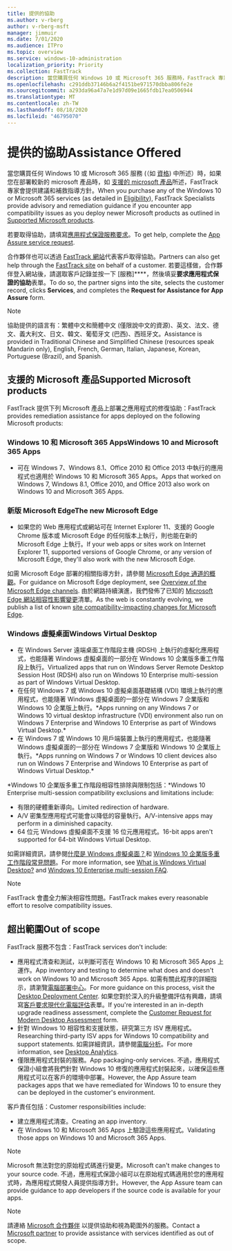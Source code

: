```yaml
---
title: 提供的協助
ms.author: v-rberg
author: v-rberg-msft
manager: jimmuir
ms.date: 7/01/2020
ms.audience: ITPro
ms.topic: overview
ms.service: windows-10-administration
localization_priority: Priority
ms.collection: FastTrack
description: 當您購買任何 Windows 10 或 Microsoft 365 服務時，FastTrack 專家會提供部署至 Windows 10 和 Microsoft 365 Apps 的建議和修復指引，並且讓您保持在最新狀態而不需額外成本 (具有合格訂用帳戶)。
ms.openlocfilehash: c291ddb37146b6a2f4151be971570dbba806fe2e
ms.sourcegitcommit: a293da96a47a7e1d97d09e1665fdb17ea0506944
ms.translationtype: MT
ms.contentlocale: zh-TW
ms.lasthandoff: 08/18/2020
ms.locfileid: "46795070"
---
```

# <a name="assistance-offered"></a><span data-ttu-id="e22a7-103">提供的協助</span><span class="sxs-lookup"><span data-stu-id="e22a7-103">Assistance Offered</span></span>  

<span data-ttu-id="e22a7-104">當您購買任何 Windows 10 或 Microsoft 365 服務 (（如 [資格](eligibility.md)) 中所述）時，如果您在部署較新的 microsoft 產品時，如 [支援的 microsoft 產品](#supported-microsoft-products)所述，FastTrack 專家會提供建議和補救指導方針。</span><span class="sxs-lookup"><span data-stu-id="e22a7-104">When you purchase any of the Windows 10 or Microsoft 365 services (as detailed in [Eligibility](eligibility.md)), FastTrack Specialists provide advisory and remediation guidance if you encounter app compatibility issues as you deploy newer Microsoft products as outlined in [Supported Microsoft products](#supported-microsoft-products).</span></span>

<span data-ttu-id="e22a7-105">若要取得協助，請填寫[應用程式保證服務要求](https://go.microsoft.com/fwlink/?linkid=2022721)。</span><span class="sxs-lookup"><span data-stu-id="e22a7-105">To get help, complete the [App Assure service request](https://go.microsoft.com/fwlink/?linkid=2022721).</span></span>

<span data-ttu-id="e22a7-106">合作夥伴也可以透過 [FastTrack 網站](https://go.microsoft.com/fwlink/?linkid=780698)代表客戶取得協助。</span><span class="sxs-lookup"><span data-stu-id="e22a7-106">Partners can also get help through the [FastTrack site](https://go.microsoft.com/fwlink/?linkid=780698) on behalf of a customer.</span></span> <span data-ttu-id="e22a7-107">若要這樣做，合作夥伴登入網站後，請選取客戶記錄並按一下 [服務]\*\*\*\*，然後填妥**要求應用程式保證的協助**表單。</span><span class="sxs-lookup"><span data-stu-id="e22a7-107">To do so, the partner signs into the site, selects the customer record, clicks **Services**, and completes the **Request for Assistance for App Assure** form.</span></span>

> [!NOTE]
> <span data-ttu-id="e22a7-108">協助提供的語言有：繁體中文和簡體中文 (僅限說中文的資源)、英文、法文、德文、義大利文、日文、韓文、葡萄牙文 (巴西)、西班牙文。</span><span class="sxs-lookup"><span data-stu-id="e22a7-108">Assistance is provided in Traditional Chinese and Simplified Chinese (resources speak Mandarin only), English, French, German, Italian, Japanese, Korean, Portuguese (Brazil), and Spanish.</span></span> 

## <a name="supported-microsoft-products"></a><span data-ttu-id="e22a7-109">支援的 Microsoft 產品</span><span class="sxs-lookup"><span data-stu-id="e22a7-109">Supported Microsoft products</span></span>

<span data-ttu-id="e22a7-110">FastTrack 提供下列 Microsoft 產品上部署之應用程式的修復協助：</span><span class="sxs-lookup"><span data-stu-id="e22a7-110">FastTrack provides remediation assistance for apps deployed on the following Microsoft products:</span></span>

### <a name="windows-10-and-microsoft-365-apps"></a><span data-ttu-id="e22a7-111">Windows 10 和 Microsoft 365 Apps</span><span class="sxs-lookup"><span data-stu-id="e22a7-111">Windows 10 and Microsoft 365 Apps</span></span>

- <span data-ttu-id="e22a7-112">可在 Windows 7、Windows 8.1、Office 2010 和 Office 2013 中執行的應用程式也適用於 Windows 10 和 Microsoft 365 Apps。</span><span class="sxs-lookup"><span data-stu-id="e22a7-112">Apps that worked on Windows 7, Windows 8.1, Office 2010, and Office 2013 also work on Windows 10 and Microsoft 365 Apps.</span></span>

### <a name="the-new-microsoft-edge"></a><span data-ttu-id="e22a7-113">新版 Microsoft Edge</span><span class="sxs-lookup"><span data-stu-id="e22a7-113">The new Microsoft Edge</span></span>

- <span data-ttu-id="e22a7-114">如果您的 Web 應用程式或網站可在 Internet Explorer 11、支援的 Google Chrome 版本或 Microsoft Edge 的任何版本上執行，則也能在新的 Microsoft Edge 上執行。</span><span class="sxs-lookup"><span data-stu-id="e22a7-114">If your web apps or sites work on Internet Explorer 11, supported versions of Google Chrome, or any version of Microsoft Edge, they'll also work with the new Microsoft Edge.</span></span>

<span data-ttu-id="e22a7-115">如需 Microsoft Edge 部署的相關指導方針，請參閱 [Microsoft Edge 通道的概觀](https://docs.microsoft.com/DeployEdge/microsoft-edge-channels)。</span><span class="sxs-lookup"><span data-stu-id="e22a7-115">For guidance on Microsoft Edge deployment, see [Overview of the Microsoft Edge channels](https://docs.microsoft.com/DeployEdge/microsoft-edge-channels).</span></span> <span data-ttu-id="e22a7-116">由於網路持續演進，我們發佈了已知的 [Microsoft Edge 網站相容性影響變更](https://docs.microsoft.com/microsoft-edge/web-platform/site-impacting-changes)清單。</span><span class="sxs-lookup"><span data-stu-id="e22a7-116">As the web is constantly evolving, we publish a list of known [site compatibility-impacting changes for Microsoft Edge](https://docs.microsoft.com/microsoft-edge/web-platform/site-impacting-changes).</span></span>

### <a name="windows-virtual-desktop"></a><span data-ttu-id="e22a7-117">Windows 虛擬桌面</span><span class="sxs-lookup"><span data-stu-id="e22a7-117">Windows Virtual Desktop</span></span>

- <span data-ttu-id="e22a7-118">在 Windows Server 遠端桌面工作階段主機 (RDSH) 上執行的虛擬化應用程式，也能隨著 Windows 虛擬桌面的一部分在 Windows 10 企業版多重工作階段上執行。</span><span class="sxs-lookup"><span data-stu-id="e22a7-118">Virtualized apps that run on Windows Server Remote Desktop Session Host (RDSH) also run on Windows 10 Enterprise multi-session as part of Windows Virtual Desktop.</span></span>
- <span data-ttu-id="e22a7-119">在任何 Windows 7 或 Windows 10 虛擬桌面基礎結構 (VDI) 環境上執行的應用程式，也能隨著 Windows 虛擬桌面的一部分在 Windows 7 企業版和 Windows 10 企業版上執行。\*</span><span class="sxs-lookup"><span data-stu-id="e22a7-119">Apps running on any Windows 7 or Windows 10 virtual desktop infrastructure (VDI) environment also run on Windows 7 Enterprise and Windows 10 Enterprise as part of Windows Virtual Desktop.\*</span></span>
- <span data-ttu-id="e22a7-120">在 Windows 7 或 Windows 10 用戶端裝置上執行的應用程式，也能隨著 Windows 虛擬桌面的一部分在 Windows 7 企業版和 Windows 10 企業版上執行。\*</span><span class="sxs-lookup"><span data-stu-id="e22a7-120">Apps running on Windows 7 or Windows 10 client devices also run on Windows 7 Enterprise and Windows 10 Enterprise as part of Windows Virtual Desktop.\*</span></span>

<span data-ttu-id="e22a7-121">\*Windows 10 企業版多重工作階段相容性排除與限制包括：</span><span class="sxs-lookup"><span data-stu-id="e22a7-121">\*Windows 10 Enterprise multi-session compatibility exclusions and limitations include:</span></span>
- <span data-ttu-id="e22a7-122">有限的硬體重新導向。</span><span class="sxs-lookup"><span data-stu-id="e22a7-122">Limited redirection of hardware.</span></span>
- <span data-ttu-id="e22a7-123">A/V 密集型應用程式可能會以降低的容量執行。</span><span class="sxs-lookup"><span data-stu-id="e22a7-123">A/V-intensive apps may perform in a diminished capacity.</span></span>
- <span data-ttu-id="e22a7-124">64 位元 Windows 虛擬桌面不支援 16 位元應用程式。</span><span class="sxs-lookup"><span data-stu-id="e22a7-124">16-bit apps aren't supported for 64-bit Windows Virtual Desktop.</span></span>

<span data-ttu-id="e22a7-125">如需詳細資訊，請參閱[什麼是 Windows 虛擬桌面？](https://docs.microsoft.com/azure/virtual-desktop/overview)和 [Windows 10 企業版多重工作階段常見問題](https://docs.microsoft.com/azure/virtual-desktop/windows-10-multisession-faq)。</span><span class="sxs-lookup"><span data-stu-id="e22a7-125">For more information, see [What is Windows Virtual Desktop?](https://docs.microsoft.com/azure/virtual-desktop/overview) and [Windows 10 Enterprise multi-session FAQ](https://docs.microsoft.com/azure/virtual-desktop/windows-10-multisession-faq).</span></span>

> [!NOTE]
> <span data-ttu-id="e22a7-126">FastTrack 會盡全力解決相容性問題。</span><span class="sxs-lookup"><span data-stu-id="e22a7-126">FastTrack makes every reasonable effort to resolve compatibility issues.</span></span> 

## <a name="out-of-scope"></a><span data-ttu-id="e22a7-127">超出範圍</span><span class="sxs-lookup"><span data-stu-id="e22a7-127">Out of scope</span></span>

<span data-ttu-id="e22a7-128">FastTrack 服務不包含：</span><span class="sxs-lookup"><span data-stu-id="e22a7-128">FastTrack services don't include:</span></span>
- <span data-ttu-id="e22a7-129">應用程式清查和測試，以判斷可否在 Windows 10 和 Microsoft 365 Apps 上運作。</span><span class="sxs-lookup"><span data-stu-id="e22a7-129">App inventory and testing to determine what does and doesn't work on Windows 10 and Microsoft 365 Apps.</span></span> <span data-ttu-id="e22a7-130">如需有關此程序的詳細指示，請瀏覽[電腦部署中心](https://go.microsoft.com/fwlink/?linkid=2080140)。</span><span class="sxs-lookup"><span data-stu-id="e22a7-130">For more guidance on this process, visit the [Desktop Deployment Center](https://go.microsoft.com/fwlink/?linkid=2080140).</span></span> <span data-ttu-id="e22a7-131">如果您對於深入的升級整備評估有興趣，請填寫[客戶要求現代化電腦評估](https://go.microsoft.com/fwlink/?linkid=2053818)表單。</span><span class="sxs-lookup"><span data-stu-id="e22a7-131">If you're interested in an in-depth upgrade readiness assessment, complete the [Customer Request for Modern Desktop Assessment](https://go.microsoft.com/fwlink/?linkid=2053818) form.</span></span>
- <span data-ttu-id="e22a7-132">針對 Windows 10 相容性和支援狀態，研究第三方 ISV 應用程式。</span><span class="sxs-lookup"><span data-stu-id="e22a7-132">Researching third-party ISV apps for Windows 10 compatibility and support statements.</span></span> <span data-ttu-id="e22a7-133">如需詳細資訊，請參閱[電腦分析](https://docs.microsoft.com/sccm/desktop-analytics/overview)。</span><span class="sxs-lookup"><span data-stu-id="e22a7-133">For more information, see [Desktop Analytics](https://docs.microsoft.com/sccm/desktop-analytics/overview).</span></span>
- <span data-ttu-id="e22a7-134">僅限應用程式封裝的服務。</span><span class="sxs-lookup"><span data-stu-id="e22a7-134">App packaging-only services.</span></span> <span data-ttu-id="e22a7-135">不過，應用程式保證小組會將我們針對 Windows 10 修復的應用程式封裝起來，以確保這些應用程式可以在客戶的環境中部署。</span><span class="sxs-lookup"><span data-stu-id="e22a7-135">However, the App Assure team packages apps that we have remediated for Windows 10 to ensure they can be deployed in the customer's environment.</span></span>

<span data-ttu-id="e22a7-136">客戶責任包括：</span><span class="sxs-lookup"><span data-stu-id="e22a7-136">Customer responsibilities include:</span></span>
- <span data-ttu-id="e22a7-137">建立應用程式清查。</span><span class="sxs-lookup"><span data-stu-id="e22a7-137">Creating an app inventory.</span></span>
- <span data-ttu-id="e22a7-138">在 Windows 10 和 Microsoft 365 Apps 上驗證這些應用程式。</span><span class="sxs-lookup"><span data-stu-id="e22a7-138">Validating those apps on Windows 10 and Microsoft 365 Apps.</span></span>

> [!NOTE]
> <span data-ttu-id="e22a7-139">Microsoft 無法對您的原始程式碼進行變更。</span><span class="sxs-lookup"><span data-stu-id="e22a7-139">Microsoft can't make changes to your source code.</span></span> <span data-ttu-id="e22a7-140">不過，應用程式保證小組可以在原始程式碼適用於您的應用程式時，為應用程式開發人員提供指導方針。</span><span class="sxs-lookup"><span data-stu-id="e22a7-140">However, the App Assure team can provide guidance to app developers if the source code is available for your apps.</span></span>

> [!NOTE]
> <span data-ttu-id="e22a7-141">請連絡 [Microsoft 合作夥伴](https://go.microsoft.com/fwlink/?linkid=2080150) 以提供協助和視為範圍外的服務。</span><span class="sxs-lookup"><span data-stu-id="e22a7-141">Contact a [Microsoft partner](https://go.microsoft.com/fwlink/?linkid=2080150) to provide assistance with services identified as out of scope.</span></span>


